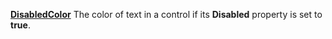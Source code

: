 [**DisabledColor**](properties-color-border.md) The color of text in a control if its **Disabled** property is set to **true**.
